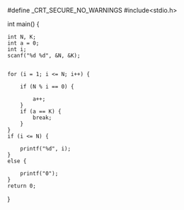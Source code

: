 #define _CRT_SECURE_NO_WARNINGS 
#include<stdio.h>

int main() {

    int N, K;
    int a = 0;
    int i;
    scanf("%d %d", &N, &K);


    for (i = 1; i <= N; i++) {
    
        if (N % i == 0) {
        
            a++;
        }
        if (a == K) {
            break;
        }
    }
    if (i <= N) {
    
        printf("%d", i);
    }
    else {
    
        printf("0");
    }
    return 0;
}
